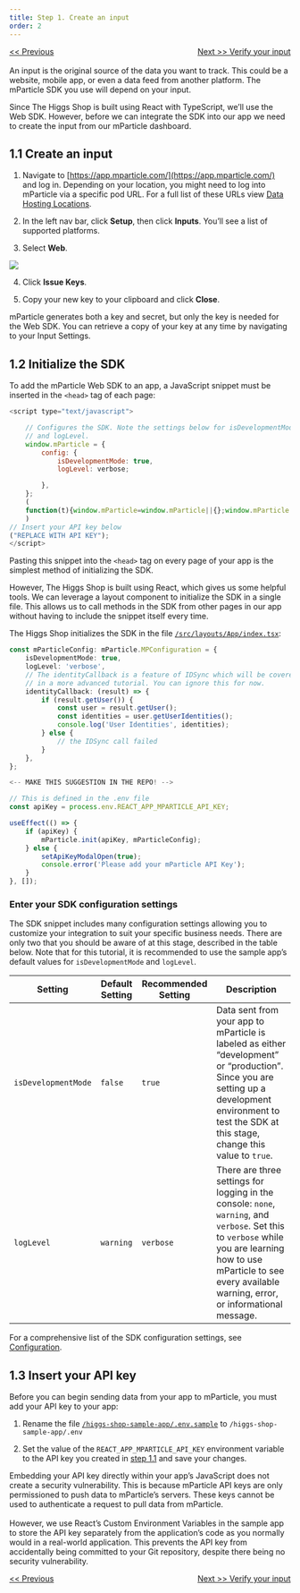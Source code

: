 ```yaml
---
title: Step 1. Create an input
order: 2
---
```

<a href="/developers/quickstart/web/overview/" style="position:relative; float:left"><< Previous</a>
<a href="/developers/quickstart/web/verify-input/" style="position:relative; float:right">Next >> Verify your input</a>
<br/>
<br/>
An input is the original source of the data you want to track. This could be a website, mobile app, or even a data feed from another platform. The mParticle SDK you use will depend on your input. 

Since The Higgs Shop is built using React with TypeScript, we’ll use the Web SDK. However, before we can integrate the SDK into our app we need to create the input from our mParticle dashboard.

## 1.1 Create an input

1. Navigate to [https://app.mparticle.com/](https://app.mparticle.com/) and log in. Depending on your location, you might need to log into mParticle via a specific pod URL. For a full list of these URLs view [Data Hosting Locations](https://docs.mparticle.com/developers/data-localization/#logging-into-mparticle).

2. In the left nav bar, click **Setup**, then click **Inputs**. You’ll see a list of supported platforms.

3. Select **Web**.

![](/images/web-e2e-screenshots/1-create-an-input/create-an-input-1.png)

4. Click **Issue Keys**.

5. Copy your new key to your clipboard and click **Close**.

<aside>
    mParticle generates both a key and secret, but only the key is needed for the Web SDK. You can retrieve a copy of your key at any time by navigating to your Input Settings. 
</aside>

## 1.2 Initialize the SDK

To add the mParticle Web SDK to an app, a JavaScript snippet must be inserted in the `<head>` tag of each page:

~~~javascript
<script type="text/javascript">

    // Configures the SDK. Note the settings below for isDevelopmentMode
    // and logLevel.
    window.mParticle = {
        config: {
            isDevelopmentMode: true,
            logLevel: verbose;

        },
    };
    (
    function(t){window.mParticle=window.mParticle||{};window.mParticle.EventType={Unknown:0,Navigation:1,Location:2,Search:3,Transaction:4,UserContent:5,UserPreference:6,Social:7,Other:8};window.mParticle.eCommerce={Cart:{}};window.mParticle.Identity={};window.mParticle.config=window.mParticle.config||{};window.mParticle.config.rq=[];window.mParticle.config.snippetVersion=2.3;window.mParticle.ready=function(t){window.mParticle.config.rq.push(t)};var e=["endSession","logError","logBaseEvent","logEvent","logForm","logLink","logPageView","setSessionAttribute","setAppName","setAppVersion","setOptOut","setPosition","startNewSession","startTrackingLocation","stopTrackingLocation"];var o=["setCurrencyCode","logCheckout"];var i=["identify","login","logout","modify"];e.forEach(function(t){window.mParticle[t]=n(t)});o.forEach(function(t){window.mParticle.eCommerce[t]=n(t,"eCommerce")});i.forEach(function(t){window.mParticle.Identity[t]=n(t,"Identity")});function n(e,o){return function(){if(o){e=o+"."+e}var t=Array.prototype.slice.call(arguments);t.unshift(e);window.mParticle.config.rq.push(t)}}var dpId,dpV,config=window.mParticle.config,env=config.isDevelopmentMode?1:0,dbUrl="?env="+env,dataPlan=window.mParticle.config.dataPlan;dataPlan&&(dpId=dataPlan.planId,dpV=dataPlan.planVersion,dpId&&(dpV&&(dpV<1||dpV>1e3)&&(dpV=null),dbUrl+="&plan_id="+dpId+(dpV?"&plan_version="+dpV:"")));var mp=document.createElement("script");mp.type="text/javascript";mp.async=true;mp.src=("https:"==document.location.protocol?"https://jssdkcdns":"http://jssdkcdn")+".mparticle.com/js/v2/"+t+"/mparticle.js" + dbUrl;var c=document.getElementsByTagName("script")[0];c.parentNode.insertBefore(mp,c)}
    )
// Insert your API key below
("REPLACE WITH API KEY");
</script>
~~~

Pasting this snippet into the `<head>` tag on every page of your app is the simplest method of initializing the SDK.

However, The Higgs Shop is built using React, which gives us some helpful tools. We can leverage a layout component to initialize the SDK in a single file. This allows us to call methods in the SDK from other pages in our app without having to include the snippet itself every time.

The Higgs Shop initializes the SDK in the file [`/src/layouts/App/index.tsx`](https://github.com/mParticle/mparticle-web-sample-apps/blob/main/core-sdk-samples/higgs-shop-sample-app/src/layouts/App/index.tsx):

~~~typescript
const mParticleConfig: mParticle.MPConfiguration = {
    isDevelopmentMode: true,
    logLevel: 'verbose',
    // The identityCallback is a feature of IDSync which will be covered
    // in a more advanced tutorial. You can ignore this for now.
    identityCallback: (result) => {
        if (result.getUser()) {
            const user = result.getUser();
            const identities = user.getUserIdentities();
            console.log('User Identities', identities);
        } else {
            // the IDSync call failed
        }
    },
};

<-- MAKE THIS SUGGESTION IN THE REPO! -->

// This is defined in the .env file
const apiKey = process.env.REACT_APP_MPARTICLE_API_KEY;

useEffect(() => {
    if (apiKey) {
        mParticle.init(apiKey, mParticleConfig);
    } else {
        setApiKeyModalOpen(true);
        console.error('Please add your mParticle API Key');
    }
}, []);
~~~

### Enter your SDK configuration settings

The SDK snippet includes many configuration settings allowing you to customize your integration to suit your specific business needs. There are only two that you should be aware of at this stage, described in the table below. Note that for this tutorial, it is recommended to use the sample app’s default values for `isDevelopmentMode` and `logLevel`.

| Setting | Default Setting | Recommended Setting | Description |
| --- | --- | --- | --- |
| `isDevelopmentMode` | `false` | `true` | Data sent from your app to mParticle is labeled as either “development” or “production”. Since you are setting up a development environment to test the SDK at this stage, change this value to `true`. |
| `logLevel` | `warning` | `verbose` | There are three settings for logging in the console: `none`, `warning`, and `verbose`. Set this to `verbose` while you are learning how to use mParticle to see every available warning, error, or informational message. |

For a comprehensive list of the SDK configuration settings, see [Configuration](/developers/sdk/web/configuration/).

## 1.3 Insert your API key

Before you can begin sending data from your app to mParticle, you must add your API key to your app:

1. Rename the file [`/higgs-shop-sample-app/.env.sample`](https://github.com/mParticle/mparticle-web-sample-apps/blob/main/core-sdk-samples/higgs-shop-sample-app/.env.sample) to `/higgs-shop-sample-app/.env`

2. Set the value of the `REACT_APP_MPARTICLE_API_KEY` environment variable to the API key you created in [step 1.1](/developers/quickstart/web/create-input/#11-create-an-input) and save your changes.

<aside>
    Embedding your API key directly within your app’s JavaScript does not create a security vulnerability. This is because mParticle API keys are only permissioned to push data to mParticle’s servers. These keys cannot be used to authenticate a request to pull data from mParticle.
    <br>
    <br>
    However, we use React’s Custom Environment Variables in the sample app to store the API key separately from the application’s code as you normally would in a real-world application. This prevents the API key from accidentally being committed to your Git repository, despite there being no security vulnerability.
</aside>

<a href="/developers/quickstart/web/overview/" style="position:relative; float:left"><< Previous</a>
<a href="/developers/quickstart/web/verify-input/" style="position:relative; float:right">Next >> Verify your input</a>